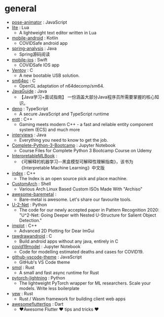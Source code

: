 # general
- [pose-animator](https://github.com/yemount/pose-animator) : JavaScript
- [lite](https://github.com/rxi/lite) : Lua
  - A lightweight text editor written in Lua
- [mobile-android](https://github.com/AU-COVIDSafe/mobile-android) : Kotlin
  - COVIDSafe android app
- [spring-analysis](https://github.com/seaswalker/spring-analysis) : Java
  - Spring源码阅读
- [mobile-ios](https://github.com/AU-COVIDSafe/mobile-ios) : Swift
  - COVIDSafe IOS app
- [Ventoy](https://github.com/ventoy/Ventoy) : C
  - A new bootable USB solution.
- [sm64pc](https://github.com/sm64pc/sm64pc) : C
  - OpenGL adaptation of n64decomp/sm64.
- [JavaGuide](https://github.com/Snailclimb/JavaGuide) : Java
  - 【Java学习+面试指南】 一份涵盖大部分Java程序员所需要掌握的核心知识。
- [deno](https://github.com/denoland/deno) : TypeScript
  - A secure JavaScript and TypeScript runtime
- [entt](https://github.com/skypjack/entt) : C++
  - Gaming meets modern C++ - a fast and reliable entity component system (ECS) and much more
- [interviews](https://github.com/kdn251/interviews) : Java
  - Everything you need to know to get the job.
- [Complete-Python-3-Bootcamp](https://github.com/Pierian-Data/Complete-Python-3-Bootcamp) : Jupyter Notebook
  - Course Files for Complete Python 3 Bootcamp Course on Udemy
- [InterpretableMLBook](https://github.com/MingchaoZhu/InterpretableMLBook) : 
  - 《可解释的机器学习--黑盒模型可解释性理解指南》，该书为《Interpretable Machine Learning》中文版
- [index](https://github.com/sphawes/index) : C++
  - The Index is an open source pick and place machine.
- [CustomArch](https://github.com/adi1090x/CustomArch) : Shell
  - Various Arch Linux Based Custom ISOs Made With "Archiso"
- [awesome-baremetal](https://github.com/alexellis/awesome-baremetal) : 
  - Bare-metal is awesome. Let's share our favourite tools.
- [U-2-Net](https://github.com/NathanUA/U-2-Net) : Python
  - The code for our newly accepted paper in Pattern Recognition 2020: "U^2-Net: Going Deeper with Nested U-Structure for Salient Object Detection."
- [implot](https://github.com/epezent/implot) : C++
  - Advanced 2D Plotting for Dear ImGui
- [rawdrawandroid](https://github.com/cnlohr/rawdrawandroid) : C
  - Build android apps without any java, entirely in C
- [covid19model](https://github.com/ImperialCollegeLondon/covid19model) : Jupyter Notebook
  - Code for modelling estimated deaths and cases for COVID19.
- [github-vscode-theme](https://github.com/primer/github-vscode-theme) : JavaScript
  - GitHub's VS Code theme
- [smol](https://github.com/stjepang/smol) : Rust
  - A small and fast async runtime for Rust
- [pytorch-lightning](https://github.com/PyTorchLightning/pytorch-lightning) : Python
  - The lightweight PyTorch wrapper for ML researchers. Scale your models. Write less boilerplate
- [yew](https://github.com/yewstack/yew) : Rust
  - Rust / Wasm framework for building client web apps
- [awesomefluttertips](https://github.com/erluxman/awesomefluttertips) : Dart
  - ❤️Awesome Flutter ❤️ tips and tricks ❤️
